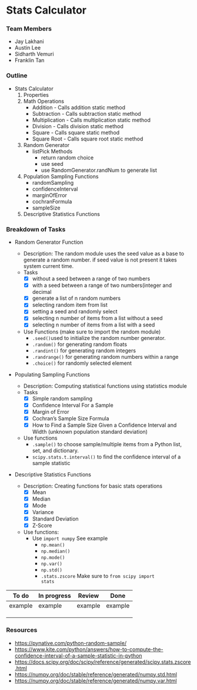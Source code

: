 # Stats Calculator

### Team Members
* Jay Lakhani 
* Austin Lee 
* Sidharth Vemuri 
* Franklin Tan

### Outline
* Stats Calculator
    1. Properties
    2. Math Operations
        * Addition - Calls addition static method
        * Subtraction - Calls subtraction static method
        * Multiplication - Calls multiplication static method
        * Division - Calls division static method
        * Square - Calls square static method
        * Square Root - Calls square root static method
    3. Random Generator
        * listPick Methods
            * return random choice
            * use seed
            * use RandomGenerator.randNum to generate list
    4. Population Sampling Functions
        * randomSampling
        * confidenceInterval
        * marginOfError
        * cochranFormula
        * sampleSize
    5. Descriptive Statistics Functions
        

### Breakdown of Tasks
* Random Generator Function
    * Description: The random module uses the seed value as a base to generate a random number. if seed value is not present it takes system current time.
    * Tasks 
        * [x] without a seed between a range of two numbers 
        * [x] with a seed between a range of two numbers(integer and decimal
        * [x] generate a list of n random numbers
        * [x] selecting random item from list 
        * [x] setting a seed and randomly select 
        * [x] selecting n number of items from a list without a seed 
        * [x] selecting n number of items from a list with a seed
    * Use Functions (make sure to import the random module)
        * <code>.seed()</code>used to initialize the random number generator.
        * <code>.random()</code> for generating random floats
        * <code>.randint()</code> for generating random integers
        * <code>.randrange()</code> for generating random numbers within a range
        * <code>.choice()</code> for randomly selected element 
          
* Populating Sampling Functions
    * Description: Computing statistical functions using statistics module
    * Tasks 
        * [x] Simple random sampling
        * [x] Confidence Interval For a Sample 
        * [x] Margin of Error 
        * [x] Cochran’s Sample Size Formula 
        * [x] How to Find a Sample Size Given a Confidence Interval and Width (unknown population standard deviation)
    * Use functions
        * <code>.sample()</code> to choose sample/multiple items from a Python list, set, and dictionary.
        * <code>scipy.stats.t.interval()</code> to find the confidence interval of a sample statistic
                
* Descriptive Statistics Functions
    * Description: Creating functions for basic stats operations
        * [x] Mean
        * [x] Median
        * [x] Mode
        * [x] Variance
        * [x] Standard Deviation
        * [x] Z-Score
    * Use functions:
        * Use <code>import numpy</code> See example
            * <code>np.mean()</code>
            * <code>np.median()</code>
            * <code>np.mode()</code>
            * <code>np.var()</code>
            * <code>np.std()</code>
            * <code>.stats.zscore</code> Make sure to <code>from scipy import stats</code>
    

| To do | In progress |  Review  | Done | 
| ---  | ----------- |  ------- | ---- |
| example | example | example |  example | 
|  |  |  |  |
|  |  |  |  | 
|  |  |  |  |

<!-- Undordered List -->

### Resources
* https://pynative.com/python-random-sample/
* https://www.kite.com/python/answers/how-to-compute-the-confidence-interval-of-a-sample-statistic-in-python  
* https://docs.scipy.org/doc/scipy/reference/generated/scipy.stats.zscore.html
* https://numpy.org/doc/stable/reference/generated/numpy.std.html
* https://numpy.org/doc/stable/reference/generated/numpy.var.html
